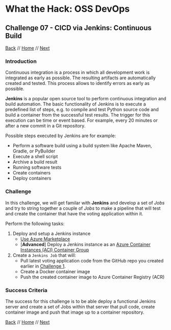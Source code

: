 # What the Hack: OSS DevOps

## Challenge 07 - CICD via Jenkins: Continuous Build
[Back](challenge06.md) // [Home](../readme.md) // [Next](challenge08.md)

### Introduction

Continuous integration is a process in which all development work is integrated as early as possible. The resulting artifacts are automatically created and tested. This process allows to identify errors as early as possible.

**Jenkins** is a popular open source tool to perform continuous integration and build automation. The basic functionality of Jenkins is to execute a predefined list of steps, e.g. to compile and test Python source code and build a container from the successful test results. The trigger for this execution can be time or event based. For example, every 20 minutes or after a new commit in a Git repository.

Possible steps executed by Jenkins are for example:

* Perform a software build using a build system like Apache Maven, Gradle, or PyBuilder
* Execute a shell script
* Archive a build result
* Running software tests
* Create containers
* Deploy containers

### Challenge

In this challenge, we will get familar with **Jenkins** and develop a set of *Jobs* and try to string together a couple of *Jobs* to make a pipeline that will test and create the container that have the voting application within it.

Perform the following tasks:
1. Deploy and setup a Jenkins instance
    * [Use Azure Marketplace](https://azuremarketplace.microsoft.com/en-us/marketplace/apps/azure-oss.jenkins)
    * [**Advanced**] Deploy a Jenkins instance as an [Azure Container Instances (ACI) Container Group](https://docs.microsoft.com/en-us/azure/container-instances/container-instances-container-groups)
2. Create a ```Jenkins Job``` that will:
    *   Pull latest voting application code from the GitHub repo you created earlier in [Challenge 1](challenge01.md).
    *   Create a Docker container image
    *   Push the created container image to Azure Container Registry (ACR)

### Success Criteria

The success for this challenge is to be able deploy a functional Jenkins server and create a set of Jobs within that server that pull code, create container image and push that image up to a container repository.

[Back](challenge06.md) // [Home](../readme.md) // [Next](challenge08.md)